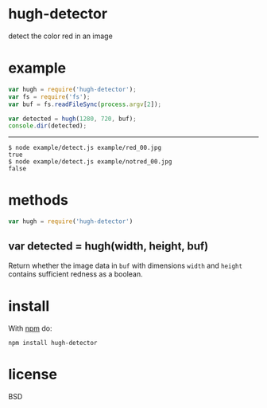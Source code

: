 # hugh-detector

detect the color red in an image

# example

``` js
var hugh = require('hugh-detector');
var fs = require('fs');
var buf = fs.readFileSync(process.argv[2]);

var detected = hugh(1280, 720, buf);
console.dir(detected);
```

***

```
$ node example/detect.js example/red_00.jpg 
true
$ node example/detect.js example/notred_00.jpg 
false
```

# methods

``` js
var hugh = require('hugh-detector')
```

## var detected = hugh(width, height, buf)

Return whether the image data in `buf` with dimensions `width` and `height`
contains sufficient redness as a boolean.

# install

With [npm](https://npmjs.org) do:

```
npm install hugh-detector
```

# license

BSD
```

